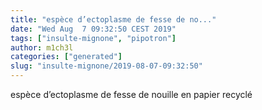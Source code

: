 ```yaml
---
title: "espèce d’ectoplasme de fesse de no..."
date: "Wed Aug  7 09:32:50 CEST 2019"
tags: ["insulte-mignone", "pipotron"]
author: m1ch3l
categories: ["generated"]
slug: "insulte-mignone/2019-08-07-09:32:50"
---
```


espèce d’ectoplasme de fesse de nouille en papier recyclé
